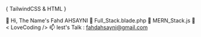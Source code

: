 { TailwindCSS & HTML }

👋 Hi, The Name's Fahd AHSAYNI
👀 Full_Stack.blade.php
🌱 MERN_Stack.js
💞️ < LoveCoding />
📫 lest's Talk : fahdahsayni@gmail.com
